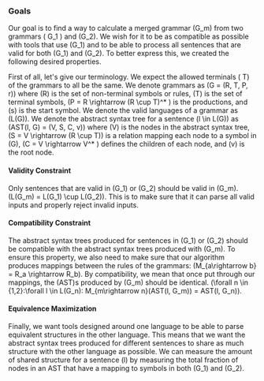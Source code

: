 ### Goals

Our goal is to find a way to calculate a merged grammar \(G_m\) from two grammars \( G_1 \) and \(G_2\). We wish for it to be as compatible as possible with tools that use \(G_1\) and to be able to process all sentences that are valid for both \(G_1\) and \(G_2\). To better express this, we created the following desired properties.

First of all, let's give our terminology. We expect the allowed terminals \( T\) of the grammars to all be the same. We denote grammars as \(G = (R, T, P, r)\) where \(R\) is the set of non-terminal symbols or rules, \(T\) is the set of terminal symbols, \(P = R \rightarrow (R \cup T)^* \) is the productions, and \(s\) is the start symbol. We denote the valid languages of a grammar as \(L(G)\). We denote the abstract syntax tree for a sentence \(l \in L(G)\) as \(AST(l, G) = (V, S, C, v)\) where \(V\) is the nodes in the abstract syntax tree, \(S = V \rightarrow (R \cup T)\) is a relation mapping each node to a symbol in \(G\), \(C = V \rightarrow V^* \) defines the children of each node, and \(v\) is the root node.

#### Validity Constraint

Only sentences that are valid in \(G_1\) or \(G_2\) should be valid in \(G_m\). \(L(G_m) = L(G_1) \cup L(G_2)\). This is to make sure that it can parse all valid inputs and properly reject invalid inputs.

#### Compatibility Constraint

The abstract syntax trees produced for sentences in \(G_1\) or \(G_2\) should be compatible with the abstract syntax trees produced with \(G_m\). To ensure this property, we also need to make sure that our algorithm produces mappings between the rules of the grammars: \(M_{a\rightarrow b} = R_a \rightarrow R_b\). By compatibility, we mean that once put through our mappings, the \(AST\)s produced by \(G_m\) should be identical. \(\forall n \in \{1,2\}:\forall l \in L(G_n): M_{m\rightarrow n}(AST(l, G_m)) = AST(l, G_n)\).

#### Equivalence Maximization

Finally, we want tools designed around one language to be able to parse equivalent structures in the other language. This means that we want the abstract syntax trees produced for different sentences to share as much structure with the other language as possible. We can measure the amount of shared structure for a sentence \(l\) by measuring the total fraction of nodes in an AST that have a mapping to symbols in both \(G_1\) and \(G_2\). 
